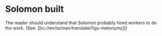 # Solomon built

The reader should understand that Solomon probably hired workers to do the work. (See: [[rc://en/ta/man/translate/figs-metonymy]])

